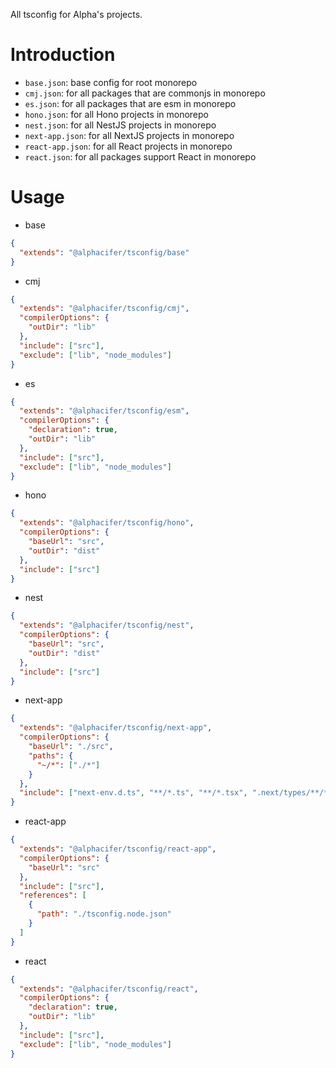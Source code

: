 All tsconfig for Alpha's projects.

# Introduction

- `base.json`: base config for root monorepo
- `cmj.json`: for all packages that are commonjs in monorepo
- `es.json`: for all packages that are esm in monorepo
- `hono.json`: for all Hono projects in monorepo
- `nest.json`: for all NestJS projects in monorepo
- `next-app.json`: for all NextJS projects in monorepo
- `react-app.json`: for all React projects in monorepo
- `react.json`: for all packages support React in monorepo

# Usage

- base

```json
{
  "extends": "@alphacifer/tsconfig/base"
}
```

- cmj

```json
{
  "extends": "@alphacifer/tsconfig/cmj",
  "compilerOptions": {
    "outDir": "lib"
  },
  "include": ["src"],
  "exclude": ["lib", "node_modules"]
}
```

- es

```json
{
  "extends": "@alphacifer/tsconfig/esm",
  "compilerOptions": {
    "declaration": true,
    "outDir": "lib"
  },
  "include": ["src"],
  "exclude": ["lib", "node_modules"]
}
```

- hono

```json
{
  "extends": "@alphacifer/tsconfig/hono",
  "compilerOptions": {
    "baseUrl": "src",
    "outDir": "dist"
  },
  "include": ["src"]
}
```

- nest

```json
{
  "extends": "@alphacifer/tsconfig/nest",
  "compilerOptions": {
    "baseUrl": "src",
    "outDir": "dist"
  },
  "include": ["src"]
}
```

- next-app

```json
{
  "extends": "@alphacifer/tsconfig/next-app",
  "compilerOptions": {
    "baseUrl": "./src",
    "paths": {
      "~/*": ["./*"]
    }
  },
  "include": ["next-env.d.ts", "**/*.ts", "**/*.tsx", ".next/types/**/*.ts"]
}
```

- react-app

```json
{
  "extends": "@alphacifer/tsconfig/react-app",
  "compilerOptions": {
    "baseUrl": "src"
  },
  "include": ["src"],
  "references": [
    {
      "path": "./tsconfig.node.json"
    }
  ]
}
```

- react

```json
{
  "extends": "@alphacifer/tsconfig/react",
  "compilerOptions": {
    "declaration": true,
    "outDir": "lib"
  },
  "include": ["src"],
  "exclude": ["lib", "node_modules"]
}
```
